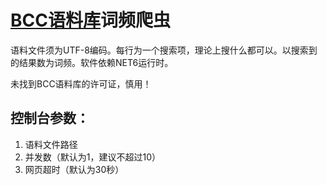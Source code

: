 # [BCC语料库](https://bcc.blcu.edu.cn/)词频爬虫

语料文件须为UTF-8编码。每行为一个搜索项，理论上搜什么都可以。以搜索到的结果数为词频。软件依赖NET6运行时。

未找到BCC语料库的许可证，慎用！

## 控制台参数：

1. 语料文件路径
2. 并发数（默认为1，建议不超过10）
3. 网页超时（默认为30秒）